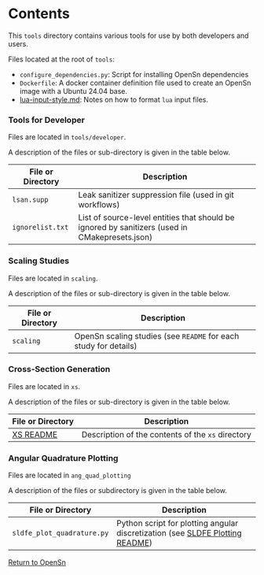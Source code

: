 # Contents 

This `tools` directory contains various tools for use by both developers and users.

Files located at the root of `tools`:
- `configure_dependencies.py`: Script for installing OpenSn dependencies
- `Dockerfile`: A docker container definition file used to create an OpenSn image with a Ubuntu 24.04 base.
- [lua-input-style.md](./lua-input-style.md): Notes on how to format `lua` input files. 

### Tools for Developer

Files are located in `tools/developer`.

A description of the files or sub-directory is given in the table below.

| File or Directory  | Description                                                                                    |
|--------------------|------------------------------------------------------------------------------------------------|
| `lsan.supp`        | Leak sanitizer suppression file (used in git workflows)                                        |
| `ignorelist.txt`   | List of source-level entities that should be ignored by sanitizers (used in CMakepresets.json) |

### Scaling Studies

Files are located in `scaling`.

A description of the files or sub-directory is given in the table below.

| File or Directory | Description |
|-------------------| ----------- |
|  `scaling`        | OpenSn scaling studies (see `README` for each study for details) |

### Cross-Section Generation

Files are located in `xs`.

A description of the files or sub-directory is given in the table below.

| File or Directory | Description |
| ----------------- | ----------- |
| [XS README](./xs/MGXS_README.md) | Description of the contents of the `xs` directory |

### Angular Quadrature Plotting

Files are located in `ang_quad_plotting`

A description of the files or subdirectory is given in the table below.

| File or Directory | Description |
| ----------------- | ----------- |
| `sldfe_plot_quadrature.py` | Python script for plotting angular discretization (see [SLDFE Plotting README](./ang_quad_plotting/README.md)) | 

[Return to OpenSn](../README.md)
